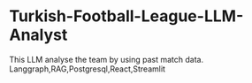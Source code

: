 # Turkish-Football-League-LLM-Analyst
This LLM analyse the team by using past match data. Langgraph,RAG,Postgresql,React,Streamlit
